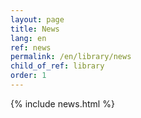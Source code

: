 ```yaml
---
layout: page
title: News
lang: en
ref: news
permalink: /en/library/news
child_of_ref: library
order: 1
---
```


<main class="container my-5" markdown="1">
    {% include news.html %}
</main>
